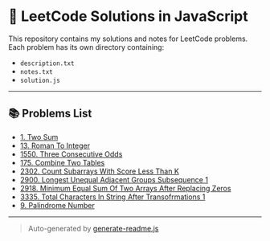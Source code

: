 # 🧠 LeetCode Solutions in JavaScript

This repository contains my solutions and notes for LeetCode problems.  
Each problem has its own directory containing:

- `description.txt`
- `notes.txt`
- `solution.js`

---

## 📚 Problems List

- [1. Two Sum](1#_two_sum)
- [13. Roman To Integer](13#_roman_to_integer)
- [1550. Three Consecutive Odds](1550#_three_consecutive_odds)
- [175. Combine Two Tables](175#_combine_two_tables)
- [2302. Count Subarrays With Score Less Than K](2302#_count_subarrays_with_score_less_than_k)
- [2900. Longest Unequal Adjacent Groups Subsequence 1](2900#_longest_unequal_adjacent_groups_subsequence_1)
- [2918. Minimum Equal Sum Of Two Arrays After Replacing Zeros](2918#_minimum_equal_sum_of_two_arrays_after_replacing_zeros)
- [3335. Total Characters In String After Transofrmations 1](3335#_total_characters_in_string_after_transofrmations_1)
- [9. Palindrome Number](9#_palindrome_number)

---

> Auto-generated by [generate-readme.js](./generate-readme.js)
